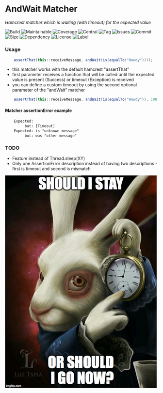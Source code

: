 # AndWait Matcher
*Hamcrest matcher which is waiting (with timeout) for the expected value* 

![Build][Build-shield] 
![[Maintainable][Maintainable-image]][Maintainable-Url]
![Coverage][Coverage-shield]
![Central][Central-shield] 
![Tag][Tag-shield]
![Issues][Issues-shield] 
![Commit][Commit-shield] 
![Size][Size-shield] 
![Dependency][Dependency-shield]
![License][License-shield]
![Label][Label-shield]

[License-Url]: https://www.apache.org/licenses/LICENSE-2.0
[Build-Status-Url]: https://travis-ci.org/YunaBraska/and-wait-matcher
[Build-Status-Image]: https://travis-ci.org/YunaBraska/and-wait-matcher.svg?branch=master
[Coverage-Url]: https://codecov.io/gh/YunaBraska/and-wait-matcher?branch=master
[Coverage-image]: https://img.shields.io/codecov/c/github/YunaBraska/and-wait-matcher?style=flat-square
[Maintainable-Url]: https://codeclimate.com/github/YunaBraska/and-wait-matcher/maintainability
[Maintainable-image]: https://img.shields.io/codeclimate/maintainability/YunaBraska/and-wait-matcher?style=flat-square
[Javadoc-url]: http://javadoc.io/doc/berlin.yuna/and-wait-matcher
[Javadoc-image]: http://javadoc.io/badge/berlin.yuna/and-wait-matcher.svg
[Gitter-Url]: https://gitter.im/nats-streaming-server-embedded/Lobby
[Gitter-image]: https://img.shields.io/badge/gitter-join%20chat%20%E2%86%92-brightgreen.svg

[Dependency-shield]: https://img.shields.io/librariesio/github/YunaBraska/and-wait-matcher?style=flat-square
[Tag-shield]: https://img.shields.io/github/v/tag/YunaBraska/and-wait-matcher?style=flat-square
[Central-shield]: https://img.shields.io/maven-central/v/berlin.yuna/and-wait-matcher?style=flat-square
[Size-shield]: https://img.shields.io/github/repo-size/YunaBraska/and-wait-matcher?style=flat-square
[Issues-shield]: https://img.shields.io/github/issues/YunaBraska/and-wait-matcher?style=flat-square
[Coverage-shield]: https://img.shields.io/codecov/c/github/YunaBraska/and-wait-matcher?style=flat-square
[License-shield]: https://img.shields.io/github/license/YunaBraska/and-wait-matcher?style=flat-square
[Commit-shield]: https://img.shields.io/github/last-commit/YunaBraska/and-wait-matcher?style=flat-square
[Label-shield]: https://img.shields.io/badge/Yuna-QueenInside-blueviolet?style=flat-square
[Build-shield]: https://img.shields.io/travis/YunaBraska/and-wait-matcher/master?style=flat-square

### Usage
```java
    assertThat(this::receiveMessage, andWait(is(equalTo("Howdy"))));
```
* this matcher works with the default hamcrest "assertThat"
* first parameter receives a function that will be called until the expected value is present (Success) or timeout (Exception) is received
* you can define a custom timeout by using the second optional parameter of the "andWait" matcher 
```java
    assertThat(this::receiveMessage, andWait(is(equalTo("Howdy")), 500));
```

#### Matcher assertionError example
```text
    Expected:
         but: [Timeout]
    Expected: is "unknown message"
         but: was "other message"
```

### TODO
* Feature instead of Thread.sleep(XY)
* Only one AssertionError description instead of having two descriptions - first is timeout and second is mismatch

![andwait](andwait.jpg "andwait")
